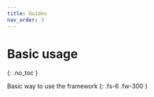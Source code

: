 ```yaml
---
title: Guides
nav_order: 3
---
```


# Basic usage
{: .no_toc }

Basic way to use the framework
{: .fs-6 .fw-300 }
